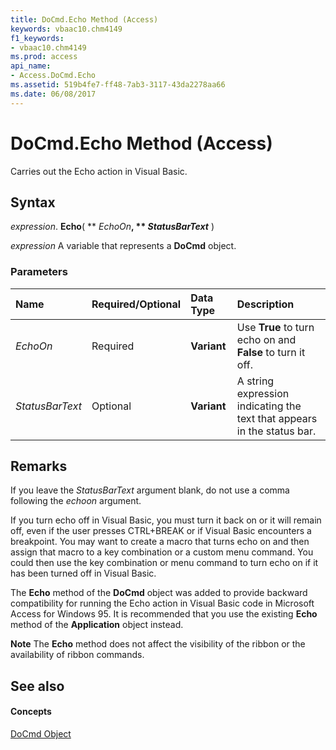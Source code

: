 ```yaml
---
title: DoCmd.Echo Method (Access)
keywords: vbaac10.chm4149
f1_keywords:
- vbaac10.chm4149
ms.prod: access
api_name:
- Access.DoCmd.Echo
ms.assetid: 519b4fe7-ff48-7ab3-3117-43da2278aa66
ms.date: 06/08/2017
---
```



# DoCmd.Echo Method (Access)

Carries out the Echo action in Visual Basic.


## Syntax

 _expression_. **Echo**( ** _EchoOn_**, ** _StatusBarText_** )

 _expression_ A variable that represents a **DoCmd** object.


### Parameters



|**Name**|**Required/Optional**|**Data Type**|**Description**|
|:-----|:-----|:-----|:-----|
| _EchoOn_|Required|**Variant**|Use **True** to turn echo on and **False** to turn it off.|
| _StatusBarText_|Optional|**Variant**|A string expression indicating the text that appears in the status bar.|

## Remarks

If you leave the  _StatusBarText_ argument blank, do not use a comma following the _echoon_ argument.

If you turn echo off in Visual Basic, you must turn it back on or it will remain off, even if the user presses CTRL+BREAK or if Visual Basic encounters a breakpoint. You may want to create a macro that turns echo on and then assign that macro to a key combination or a custom menu command. You could then use the key combination or menu command to turn echo on if it has been turned off in Visual Basic.

The **Echo** method of the **DoCmd** object was added to provide backward compatibility for running the Echo action in Visual Basic code in Microsoft Access for Windows 95. It is recommended that you use the existing **Echo** method of the **Application** object instead.


 **Note**  The **Echo** method does not affect the visibility of the ribbon or the availability of ribbon commands.


## See also


#### Concepts


[DoCmd Object](docmd-object-access.md)

